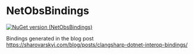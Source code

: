 # NetObsBindings

[![NuGet version (NetObsBindings)](https://img.shields.io/nuget/v/NetObsBindings.svg?style=flat-square)](https://www.nuget.org/packages/NetObsBindings/)


Bindings generated in the blog post https://sharovarskyi.com/blog/posts/clangsharp-dotnet-interop-bindings/